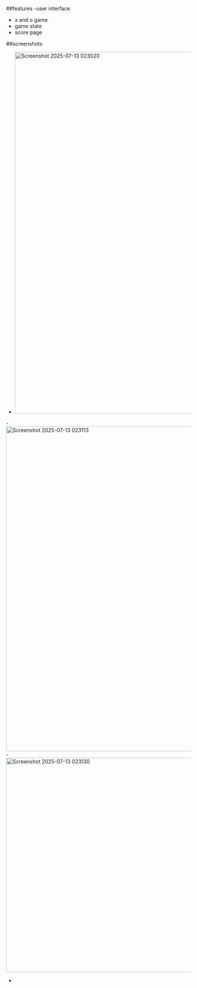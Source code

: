 ##features
-user interface 
- x and o game
- game state
- score page

##screenshots
- <img width="1918" height="985" alt="Screenshot 2025-07-13 023020" src="https://github.com/user-attachments/assets/e6b4bd06-fd67-404f-8cc2-dfe46415da3c" />
-<img width="982" height="885" alt="Screenshot 2025-07-13 023113" src="https://github.com/user-attachments/assets/0296a22f-c15e-4941-9f70-bbd473540a64" />
-<img width="1374" height="584" alt="Screenshot 2025-07-13 023130" src="https://github.com/user-attachments/assets/01fe2198-35bd-46b7-8ad7-14063f7fbc4c" />



-
